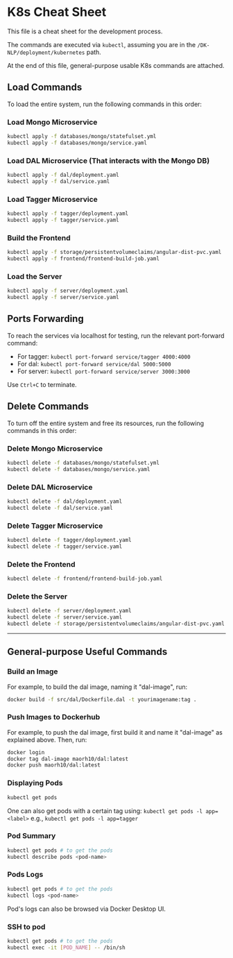 
# K8s Cheat Sheet

This file is a cheat sheet for the development process. 

The commands are executed via `kubectl`, assuming you are in the `/DK-NLP/deployment/kubernetes` path. 

At the end of this file, general-purpose usable K8s commands are attached.

## Load Commands

To load the entire system, run the following commands in this order:

### Load Mongo Microservice

```bash
kubectl apply -f databases/mongo/statefulset.yml
kubectl apply -f databases/mongo/service.yaml
```

### Load DAL Microservice (That interacts with the Mongo DB)

```bash
kubectl apply -f dal/deployment.yaml
kubectl apply -f dal/service.yaml
```

### Load Tagger Microservice

```bash
kubectl apply -f tagger/deployment.yaml
kubectl apply -f tagger/service.yaml
```

### Build the Frontend

```bash
kubectl apply -f storage/persistentvolumeclaims/angular-dist-pvc.yaml
kubectl apply -f frontend/frontend-build-job.yaml
```

### Load the Server

```bash
kubectl apply -f server/deployment.yaml
kubectl apply -f server/service.yaml
```

## Ports Forwarding

To reach the services via localhost for testing, run the relevant port-forward command:

- For tagger: `kubectl port-forward service/tagger 4000:4000`
- For dal: `kubectl port-forward service/dal 5000:5000`
- For server: `kubectl port-forward service/server 3000:3000`

Use `Ctrl+C` to terminate.

## Delete Commands

To turn off the entire system and free its resources, run the following commands in this order:

### Delete Mongo Microservice

```bash
kubectl delete -f databases/mongo/statefulset.yml
kubectl delete -f databases/mongo/service.yaml
```

### Delete DAL Microservice

```bash
kubectl delete -f dal/deployment.yaml
kubectl delete -f dal/service.yaml
```

### Delete Tagger Microservice

```bash
kubectl delete -f tagger/deployment.yaml
kubectl delete -f tagger/service.yaml
```

### Delete the Frontend

```bash
kubectl delete -f frontend/frontend-build-job.yaml
```

### Delete the Server

```bash
kubectl delete -f server/deployment.yaml
kubectl delete -f server/service.yaml
kubectl delete -f storage/persistentvolumeclaims/angular-dist-pvc.yaml
```

---

## General-purpose Useful Commands

### Build an Image

For example, to build the dal image, naming it "dal-image", run:

```bash
docker build -f src/dal/Dockerfile.dal -t yourimagename:tag .
```

### Push Images to Dockerhub

For example, to push the dal image, first build it and name it "dal-image" as explained above.
Then, run:

```bash
docker login
docker tag dal-image maorh10/dal:latest
docker push maorh10/dal:latest
```

### Displaying Pods

```bash
kubectl get pods
```

One can also get pods with a certain tag using: `kubectl get pods -l app=<label>`
e.g., `kubectl get pods -l app=tagger`

### Pod Summary

```bash
kubectl get pods # to get the pods
kubectl describe pods <pod-name>
```

### Pods Logs

```bash
kubectl get pods # to get the pods
kubectl logs <pod-name>
```

Pod's logs can also be browsed via Docker Desktop UI.

### SSH to pod

```bash
kubectl get pods # to get the pods
kubectl exec -it [POD_NAME] -- /bin/sh
```
